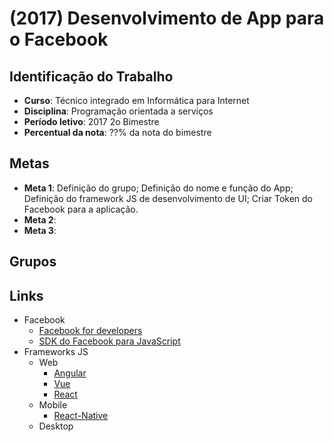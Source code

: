 # [](#header-1) (2017) Desenvolvimento de App para o Facebook

## [](#header-2) Identificação do Trabalho

- **Curso**: Técnico integrado em Informática para Internet
- **Disciplina**: Programação orientada a serviços
- **Período letivo**: 2017 2o Bimestre
- **Percentual da nota**: ??% da nota do bimestre

## [](#header-2) Metas
- **Meta 1**: Definição do grupo; Definição do nome e função do App; Definição do framework JS de desenvolvimento de UI; Criar Token do Facebook para a aplicação.
- **Meta 2**:
- **Meta 3**:


## [](#header-2) Grupos



## [](#header-2) Links

- Facebook
  - [Facebook for developers](https://developers.facebook.com)
  - [SDK do Facebook para JavaScript](https://developers.facebook.com/docs/javascript)
- Frameworks JS
  - Web
    - [Angular](https://angularjs.org)
    - [Vue](https://vuejs.org)
    - [React](https://github.com/facebook/react)
  - Mobile
    - [React-Native](https://github.com/facebook/react-native)
  - Desktop
